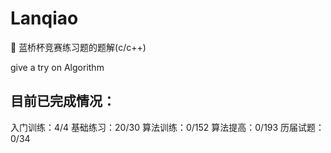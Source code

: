 # Lanqiao

🍦 蓝桥杯竞赛练习题的题解(c/c++)

give a try on Algorithm


## 目前已完成情况：

入门训练：4/4
基础练习：20/30
算法训练：0/152
算法提高：0/193
历届试题：0/34

